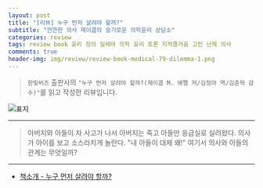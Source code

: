 ```yaml
---  
layout: post  
title: "[리뷰] 누구 먼저 살려야 할까?"  
subtitle: "깐깐한 의사 제이콥의 슬기로운 의학윤리 상담소"  
categories: review  
tags: review book 윤리 정의 딜레마 의학 윤리 토론 지적즐거움 고민 난제 의사 
comments: true  
header-img: img/review/review-book-medical-79-dilemma-1.png
---  
```

  
> `한빛비즈` 출판사의 `"누구 먼저 살려야 할까?(제이콥 M. 애펠 저/김정아 역/김준혁 감수)"`를 읽고 작성한 리뷰입니다.  

![표지](https://theorydb.github.io/assets/img/review/review-book-medical-79-dilemma-1.png)  

---

> 아버지와 아들이 차 사고가 나서 아버지는 죽고 아들만 응급실로 실려왔다. 의사가 아이를 보고 소스라치게 놀란다. "내 아들이 대체 왜!" 여기서 의사와 아들의 관계는 무엇일까?


---

* [책소개 - 누구 먼저 살려야 할까?](http://www.yes24.com/Product/Goods/97668871?OzSrank=1)

